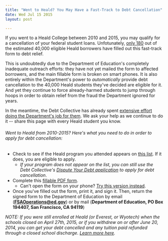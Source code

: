 ```yaml
---
title: "Went to Heald? You May Have a Fast-Track to Debt Cancellation"
date: Wed Jul 15 2015
layout: post

---
```


If you went to a Heald College between 2010 and 2015, you may qualify for a cancellation of your federal student loans. Unfotunately, [only 180](https://twitter.com/alliebidwell/status/614149753560002560) out of the estimated 40,000 eligible Heald borrowers have filled out this fast-track form to debt relief. 

This is undoubtedly due to the Department of Education's completely inadequate outreach efforts: they have not yet mailed the form to affected borrowers, and the main fillable form is broken on smart phones. It is also entirely within the Department's power to *automatically* provide debt cancellation to the 40,000 Heald students they've decided are eligible for it. And yet they continue to force already-harmed students to jump through hoops in order to obtain relief from the fraud the Department ignored for years. 

In the meantime, the Debt Collective has already spent [extensive effort doing the Department's job for them](http://civichall.org/civicist/what-the-dept-of-education-should-have-done-years-ago/). We ask your help as we continue to do it -- share this page with every Heald student you know. 

###### Went to Heald from 2010-2015? Here's what you need to do in order to apply for debt cancellation:


* Check to see if the Heald program you attended appears on [this list](https://studentaid.ed.gov/sa/sites/default/files/heald-findings.pdf). If it does, you are eligible to apply.
	* *If your program does not appear on the list, you can still use the Debt Collective's [Dispute Your Debt application](debtcollective.org/corinthiandtr) to apply for debt cancellation*.
* Complete this [fillable PDF form](https://studentaid.ed.gov/sa/sites/default/files/heald-attestation-form.pdf).
	* Can't open the form on your phone? [Try this version instead](https://studentaid.ed.gov/sa/sites/default/files/heald-attestation-text-only.html).
* Once you've filled out the form, print it, and sign it. Then, return the signed form to the Department of Education by email (**FSAOperations@ed.gov**) or by mail (**Department of Education, PO Box 194407, San Francisco, CA 94119**)

*NOTE: If you were still enrolled at Heald (or Everest, or Wyotech) when the schools closed on April 27th, 2015, or if you withdrew on or after June 20, 2014, you can get your debt cancelled and any tuition paid refunded through a closed school discharge. [Learn more here](http://blog.debtcollective.org/your-school-has-closed-now-what/).*
     


